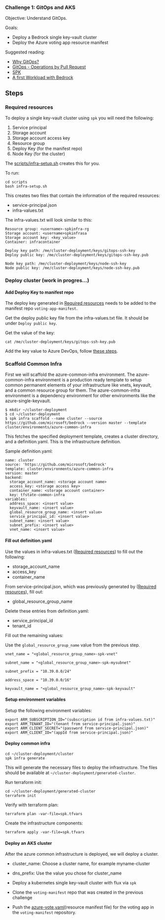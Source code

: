 ### Challenge 1: GitOps and AKS
Objective: Understand GitOps.

Goals:
- Deploy a Bedrock single key-vault cluster
- Deploy the Azure voting app resource manifest

Suggested reading:
- [Why GitOps?](https://github.com/microsoft/bedrock/blob/docs_spk/docs/why-gitops.md)
- [GitOps - Operations by Pull Request](https://www.weave.works/blog/gitops-operations-by-pull-request)
- [SPK](https://github.com/CatalystCode/spk/tree/390acbc8ab3ed20082bd50657eab16402e37144c)
- [A first Workload with Bedrock](https://github.com/microsoft/bedrock/tree/docs_spk/docs/firstWorkload)

## Steps
### Required resources
To deploy a single key-vault cluster using `spk` you will need the following:
1. Service principal
2. Storage account
3. Storage account access key
4. Resource group
5. Deploy Key (for the manifest repo)
6. Node Key (for the cluster)

The [scripts/infra-setup.sh](./scripts/infra-setup.sh) creates this for you.

To run:
```
cd scripts
bash infra-setup.sh
```

This creates two files that contain the information of the required resources:
- service-principal.json
- infra-values.txt

The infra-values.txt will look similar to this:
```
Resource group: <username>-spkinfra-rg
Storage account: <username>spkinfrasa
Storage account key: <key_value>
Container: infracontainer

Deploy key path: /me/cluster-deployment/keys/gitops-ssh-key
Deploy public key: /me/cluster-deployment/keys/gitops-ssh-key.pub

Node key path: /me/cluster-deployment/keys/node-ssh-key
Node public key: /me/cluster-deployment/keys/node-ssh-key.pub

```

### Deploy cluster (work in progres...)

#### Add Deploy Key to manifest repo
The deploy key generated in [Required resources](#required-resources) needs to be added to the manifest repo `voting-app-manifest`.

Get the deploy public key file from the infra-values.txt file. It should be under `Deploy public key`.

Get the value of the key:
```
cat /me/cluster-deployment/keys/gitops-ssh-key.pub
```

Add the key value to Azure DevOps, follow [these steps](https://docs.microsoft.com/en-us/azure/devops/repos/git/use-ssh-keys-to-authenticate?view=azure-devops&tabs=current-page#step-2--add-the-public-key-to-azure-devops-servicestfs).

### Scaffold Common Infra
First we will scaffold the azure-common-infra environment. The azure-common-infra environment is a production ready template to setup common permanent elements of your infrastructure like vnets, keyvault, and a common resource group for them. The azure-common-infra environment is a dependency environment for other environments like the azure-single-keyvault.

```
$ mkdir ~/cluster-deployment
$ cd ~/cluster-deployment
$ spk infra scaffold --name cluster --source https://github.com/microsoft/bedrock --version master --template cluster/environments/azure-common-infra
```

This fetches the specified deployment template, creates a cluster directory, and a definition.yaml. This is the infrastructure definition.

Sample definition.yaml:
```
name: cluster
source: 'https://github.com/microsoft/bedrock'
template: cluster/environments/azure-common-infra
version: master
backend:
  storage_account_name: <storage account name>
  access_key: <storage access key>
  container_name: <storage account container>
  key: tfstate-common-infra
variables:
  address_space: <insert value>
  keyvault_name: <insert value>
  global_resource_group_name: <insert value>
  service_principal_id: <insert value>
  subnet_name: <insert value>
  subnet_prefix: <insert value>
  vnet_name: <insert value>
```

#### Fill out definition.yaml
Use the values in infra-values.txt ([Required resources](#required-resources)) to fill out the following:
- storage_account_name
- access_key
- container_name

From service-principal.json, which was previously generated by ([Required resources](#required-resources)), fill out:
- global_resource_group_name

Delete these entries from definition.yaml:
- service_principal_id
- tenant_id

Fill out the remaining values:

Use the `global_resource_group_name` value from the previous step.
```
vnet_name = "<global_resource_group_name>-spk-vnet"

subnet_name = "<global_resource_group_name>-spk-mysubnet"

subnet_prefix = "10.39.0.0/24"

address_space = "10.39.0.0/16"

keyvault_name = "<global_resource_group_name>-spk-keyvault"
```

#### Setup environment variables
Setup the following environment variables:
```
export ARM_SUBSCRIPTION_ID="(subscription id from infra-values.txt)"
export ARM_TENANT_ID="(tenant from service-principal.json)"
export ARM_CLIENT_SECRET="(password from service-principal.json)"
export ARM_CLIENT_ID="(appId from service-principal.json)"
```

#### Deploy common infra
```
cd ~/cluster-deployment/cluster
spk infra generate
```

This will generate the necessary files to deploy the infrastructure. The files should be available at `~/cluster-deployment/generated-cluster`.

Run terraform init:
```
cd ~/cluster-deployment/generated-cluster
terraform init
```

Verify with terraform plan:
```
terraform plan -var-file=spk.tfvars
```

Create the infrastructure components:
```
terraform apply -var-file=spk.tfvars
```

#### Deploy an AKS cluster
After the azure common infrastructure is deployed, we will deploy a cluster.

- cluster_name: Choose a cluster name, for example myname-cluster
- dns_prefix: Use the value you chose for cluster_name

- Deploy a kubernetes single key-vault cluster with flux via `spk`
- Clone the `voting-manifest` repo that was created in the previous challenge
- Push the [azure-vote.yaml](azure-vote.yaml)(resource manifest file) for the voting app in the `voting-manifest` repository.

